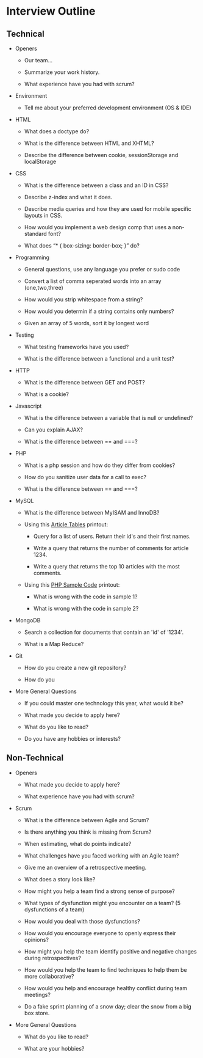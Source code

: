 # Interview Outline


## Technical

- Openers

	- Our team...

	- Summarize your work history.

	- What experience have you had with scrum?

- Environment

	- Tell me about your preferred development environment (OS & IDE)

- HTML

	- What does a doctype do?

	- What is the difference between HTML and XHTML?

	- Describe the difference between cookie, sessionStorage and localStorage

- CSS

	- What is the difference between a class and an ID in CSS?

	- Describe z-index and what it does.

	- Describe media queries and how they are used for mobile specific layouts in CSS.

	- How would you implement a web design comp that uses a non-standard font?

	- What does “* { box-sizing: border-box; }” do?

- Programming

	- General questions, use any language you prefer or sudo code

	- Convert a list of comma seperated words into an array (one,two,three)

	- How would you strip whitespace from a string?

	- How would you determin if a string contains only numbers?

	- Given an array of 5 words, sort it by longest word

- Testing

	- What testing frameworks have you used?

	- What is the difference between a functional and a unit test?

- HTTP

	- What is the difference between GET and POST?

	- What is a cookie?

- Javascript

	- What is the difference between a variable that is null or undefined?

	- Can you explain AJAX?

	- What is the difference between == and ===?

- PHP

	- What is a php session and how do they differ from cookies?

	- How do you sanitize user data for a call to exec?

	- What is the difference between == and ===?

- MySQL

	- What is the difference between MyISAM and InnoDB?

	- Using this [Article Tables](ArticlesTables.md) printout:

		- Query for a list of users.  Return their id's and their first names.

		- Write a query that returns the number of comments for article 1234.

		- Write a query that returns the top 10 articles with the most comments.

	- Using this [PHP Sample Code](PhpSamples.md) printout:

		- What is wrong with the code in sample 1?

		- What is wrong with the code in sample 2?

- MongoDB

	- Search a collection for documents that contain an 'id' of '1234'.

	- What is a Map Reduce?

- Git

   - How do you create a new git repository?

   - How do you 

- More General Questions

	- If you could master one technology this year, what would it be?

	- What made you decide to apply here?

	- What do you like to read?

	- Do you have any hobbies or interests?

## Non-Technical

- Openers

	- What made you decide to apply here?

	- What experience have you had with scrum?

- Scrum
	
	- What is the difference between Agile and Scrum?

	- Is there anything you think is missing from Scrum?

	- When estimating, what do points indicate?

	- What challenges have you faced working with an Agile team?

	- Give me an overview of a retrospective meeting.

	- What does a story look like?

	- How might you help a team find a strong sense of purpose?

	- What types of dysfunction might you encounter on a team? (5 dysfunctions of a team)

	- How would you deal with those dysfunctions?

	- How would you encourage everyone to openly express their opinions?

	- How might you help the team identify positive and negative changes during retrospectives?

	- How would you help the team to find techniques to help them be more collaborative?

	- How would you help and encourage healthy conflict during team meetings?

	- Do a fake sprint planning of a snow day; clear the snow from a big box store.

- More General Questions

	- What do you like to read?

	- What are your hobbies?